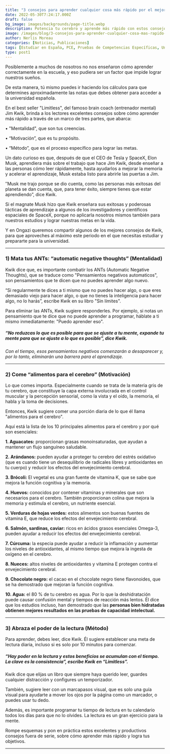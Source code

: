 ```yaml
---
title: "3 consejos para aprender cualquier cosa más rápido por el mejor brain coach, Jim Kiwk"
date: 2022-05-30T7:24:17.000Z
draft: false
bg_image: images/backgrounds/page-title.webp
description: Potencia tu cerebro y aprende más rápido con estos consejos del experto mundial en lectura rápida y rendimiento cerebral Jim Kwik.
image: /images/blog/3-consejos-para-aprender-cualquier-cosa-mas-rapido-por-el-mejor-brain-coach-Jim-Kiwk.webp
author: Nerlis Moreau
categories: [Noticias, Publicaciones]
tags: [Estudiar en España, PCE, Pruebas de Competencias Específicas, Universidad en España, Universidad Española]
type: post1
---
```


Posiblemente a muchos de nosotros no nos enseñaron cómo aprender correctamente en la escuela, y eso pudiera ser un factor que impide lograr nuestros sueños. 

De esta manera, tú mismo puedes ir haciendo los cálculos para que determines aproximadamente las notas que debes obtener para acceder a la universidad española.  

En el best seller "Limitless", del famoso brain coach (entrenador mental) Jim Kwik, brinda a los lectores excelentes consejos sobre cómo aprender más rápido a través de un marco de tres partes, que abarca:

•	"Mentalidad", que son tus creencias.

•	“Motivación”, que es tu propósito.

•	“Método”, que es el proceso específico para lograr las metas.

Un dato curioso es que, después de que el CEO de Tesla y SpaceX, Elon Musk, aprendiera más sobre el trabajo que hace Jim Kwik, desde enseñar a las personas cómo leer rápidamente, hasta ayudarlos a mejorar la memoria y acelerar el aprendizaje, Musk estaba listo para abrirle las puertas a Jim.

″Musk me trajo porque se dio cuenta, como las personas más exitosas del planeta se dan cuenta, que, para tener éxito, siempre tienes que estar aprendiendo”, dice Kwik.

Si el magnate Musk hizo que Kwik enseñara sus exitosas y poderosas tácticas de aprendizaje a algunos de los investigadores y científicos espaciales de SpaceX, porque no aplicarla nosotros mismos también para nuestros estudios y lograr nuestras metas en la vida.

Y en Ongazi queremos compartir algunos de los mejores consejos de Kwik, para que aproveches al máximo este periodo en el que necesitas estudiar y prepararte para la universidad.

---

### 1) Mata tus ANTs: “automatic negative thoughts” (Mentalidad)

Kwik dice que, es importante combatir los ANTs (Automatic Negative Thoughts), que se traduce como "Pensamientos negativos automaticos", son pensamientos que te dicen que no puedes aprender algo nuevo.

“Si regularmente te dices a ti mismo que no puedes hacer algo, o que eres demasiado viejo para hacer algo, o que no tienes la inteligencia para hacer algo, no lo harás”, escribe Kwik en su libro "Sin límites".

Para eliminar las ANTs, Kwik sugiere responderles. Por ejemplo, si notas un pensamiento que te dice que no puede aprender a programar, háblate a ti mismo inmediatamente: "Puedo aprender eso".

##### “No reduzcas lo que es posible para que se ajuste a tu mente, expande tu mente para que se ajuste a lo que es posible”, dice Kwik.


*Con el tiempo, esos pensamientos negativos comenzarán a desaparecer y, por lo tanto, eliminarán una barrera para el aprendizaje.*

---

### 2) Come “alimentos para el cerebro” (Motivación)

Lo que comes importa. Especialmente cuando se trata de la materia gris de tu cerebro, que constituye la capa externa involucrada en el control muscular y la percepción sensorial, como la vista y el oído, la memoria, el habla y la toma de decisiones.

Entonces, Kwik sugiere comer una porción diaria de lo que él llama "alimentos para el cerebro". 

Aquí está la lista de los 10 principales alimentos para el cerebro y por qué son esenciales:

**1. Aguacates:** proporcionan grasas monoinsaturadas, que ayudan a mantener un flujo sanguíneo saludable.

**2. Arándanos:** pueden ayudar a proteger tu cerebro del estrés oxidativo (que es cuando tiene un desequilibrio de radicales libres y antioxidantes en tu cuerpo) y reducir los efectos del envejecimiento cerebral.

**3. Brócoli:** El vegetal es una gran fuente de vitamina K, que se sabe que mejora la función cognitiva y la memoria.

**4. Huevos:** conocidos por contener vitaminas y minerales que son necesarios para el cerebro. También proporcionan colina que mejora la memoria y estimula el cerebro, un nutriente esencial.

**5. Verduras de hojas verdes:** estos alimentos son buenas fuentes de vitamina E, que reduce los efectos del envejecimiento cerebral.

**6. Salmón, sardinas, caviar:** ricos en ácidos grasos esenciales Omega-3, pueden ayudar a reducir los efectos del envejecimiento cerebral.

**7. Cúrcuma:** la especia puede ayudar a reducir la inflamación y aumentar los niveles de antioxidantes, al mismo tiempo que mejora la ingesta de oxígeno en el cerebro.

**8. Nueces:** altos niveles de antioxidantes y vitamina E protegen contra el envejecimiento cerebral.

**9. Chocolate negro:** el cacao en el chocolate negro tiene flavonoides, que se ha demostrado que mejoran la función cognitiva.

**10. Agua:** el 80 % de tu cerebro es agua. Por lo que la deshidratación puede causar confusión mental y tiempos de reacción más lentos. Él dice que los estudios incluso, han demostrado que las **personas bien hidratadas obtienen mejores resultados en las pruebas de capacidad intelectual.**

---

### 3) Abraza el poder de la lectura (Método)

Para aprender, debes leer, dice Kwik. Él sugiere establecer una meta de lectura diaria, incluso si es solo por 10 minutos para comenzar.

##### “Hay poder en la lectura y estos beneficios se acumulan con el tiempo. La clave es la consistencia”, escribe Kwik en “Limitless”.

Kwik dice que elijas un libro que siempre haya querido leer, guardes cualquier distracción y configures un temporizador.

También, sugiere leer con un marcapasos visual, que es solo una guía visual para ayudarte a mover los ojos por la página como un marcador, o puedes usar tu dedo.

Además, es importante programar tu tiempo de lectura en tu calendario todos los días para que no lo olvides. La lectura es un gran ejercicio para la mente. 

Rompe esquemas y pon en práctica estos excelentes y productivos consejos fuera de serie, sobre cómo aprender más rápido y logra tus objetivos.

---